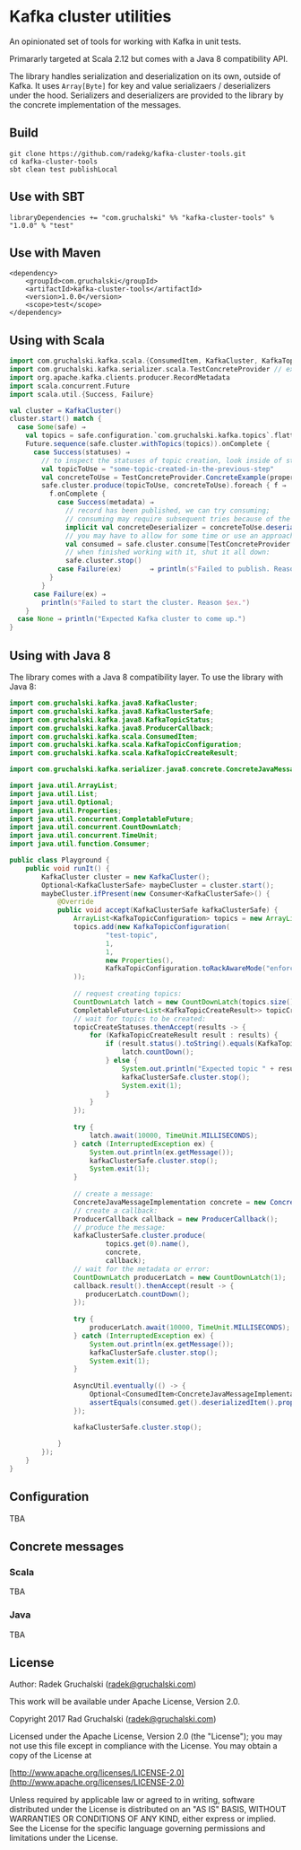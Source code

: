 # Kafka cluster utilities

An opinionated set of tools for working with Kafka in unit tests.  

Primararly targeted at Scala 2.12 but comes with a Java 8 compatibility API.  

The library handles serialization and deserialization on its own, outside of Kafka. It uses `Array[Byte]` for key
and value serializaers / deserializers under the hood. Serializers and deserializers are provided to the library
by the concrete implementation of the messages.

## Build

    git clone https://github.com/radekg/kafka-cluster-tools.git
    cd kafka-cluster-tools
    sbt clean test publishLocal
    
## Use with SBT

    libraryDependencies += "com.gruchalski" %% "kafka-cluster-tools" % "1.0.0" % "test"

## Use with Maven

    <dependency>
        <groupId>com.gruchalski</groupId>
        <artifactId>kafka-cluster-tools</artifactId>
        <version>1.0.0</version>
        <scope>test</scope>
    </dependency>

## Using with Scala

```scala
import com.gruchalski.kafka.scala.{ConsumedItem, KafkaCluster, KafkaTopicCreateResult, KafkaTopicStatus}
import com.gruchalski.kafka.serializer.scala.TestConcreteProvider // example in test
import org.apache.kafka.clients.producer.RecordMetadata
import scala.concurrent.Future
import scala.util.{Success, Failure}

val cluster = KafkaCluster()
cluster.start() match {
  case Some(safe) ⇒
    val topics = safe.configuration.`com.gruchalski.kafka.topics`.flatten
    Future.sequence(safe.cluster.withTopics(topics)).onComplete {
      case Success(statuses) ⇒
        // to inspect the statuses of topic creation, look inside of statuses
        val topicToUse = "some-topic-created-in-the-previous-step"
        val concreteToUse = TestConcreteProvider.ConcreteExample(property = "full kafka publish / consume test")
        safe.cluster.produce(topicToUse, concreteToUse).foreach { f ⇒
          f.onComplete {
            case Success(metadata) ⇒
              // record has been published, we can try consuming;
              // consuming may require subsequent tries because of the async nature of Kafka:
              implicit val concreteDeserializer = concreteToUse.deserializer()
              // you may have to allow for some time or use an approach similar to scalatest Eventually:
              val consumed = safe.cluster.consume[TestConcreteProvider.ConcreteExample](topicToUse)
              // when finished working with it, shut it all down:
              safe.cluster.stop()
            case Failure(ex)       ⇒ println(s"Failed to publish. Reason: $ex.")
          }
        }
      case Failure(ex) ⇒
        println(s"Failed to start the cluster. Reason $ex.")
    }
  case None ⇒ println("Expected Kafka cluster to come up.")
}
```

## Using with Java 8

The library comes with a Java 8 compatibility layer. To use the library with Java 8:

```java
import com.gruchalski.kafka.java8.KafkaCluster;
import com.gruchalski.kafka.java8.KafkaClusterSafe;
import com.gruchalski.kafka.java8.KafkaTopicStatus;
import com.gruchalski.kafka.java8.ProducerCallback;
import com.gruchalski.kafka.scala.ConsumedItem;
import com.gruchalski.kafka.scala.KafkaTopicConfiguration;
import com.gruchalski.kafka.scala.KafkaTopicCreateResult;

import com.gruchalski.kafka.serializer.java8.concrete.ConcreteJavaMessageImplementation; // in test

import java.util.ArrayList;
import java.util.List;
import java.util.Optional;
import java.util.Properties;
import java.util.concurrent.CompletableFuture;
import java.util.concurrent.CountDownLatch;
import java.util.concurrent.TimeUnit;
import java.util.function.Consumer;

public class Playground {
    public void runIt() {
        KafkaCluster cluster = new KafkaCluster();
        Optional<KafkaClusterSafe> maybeCluster = cluster.start();
        maybeCluster.ifPresent(new Consumer<KafkaClusterSafe>() {
            @Override
            public void accept(KafkaClusterSafe kafkaClusterSafe) {
                ArrayList<KafkaTopicConfiguration> topics = new ArrayList<>();
                topics.add(new KafkaTopicConfiguration(
                        "test-topic",
                        1,
                        1,
                        new Properties(),
                        KafkaTopicConfiguration.toRackAwareMode("enforced").get()
                ));
                
                // request creating topics:
                CountDownLatch latch = new CountDownLatch(topics.size());
                CompletableFuture<List<KafkaTopicCreateResult>> topicCreateStatuses = kafkaClusterSafe.cluster.withTopics(topics);
                // wait for topics to be created:
                topicCreateStatuses.thenAccept(results -> {
                    for (KafkaTopicCreateResult result : results) {
                        if (result.status().toString().equals(KafkaTopicStatus.Exists)) {
                            latch.countDown();
                        } else {
                            System.out.println("Expected topic " + result.topicConfig().name() + " to be created.");
                            kafkaClusterSafe.cluster.stop();
                            System.exit(1);
                        }
                    }
                });
                
                try {
                    latch.await(10000, TimeUnit.MILLISECONDS);
                } catch (InterruptedException ex) {
                    System.out.println(ex.getMessage());
                    kafkaClusterSafe.cluster.stop();
                    System.exit(1);
                }
                
                // create a message:
                ConcreteJavaMessageImplementation concrete = new ConcreteJavaMessageImplementation("unit-test-concrete");
                // create a callback:
                ProducerCallback callback = new ProducerCallback();
                // produce the message:
                kafkaClusterSafe.cluster.produce(
                        topics.get(0).name(),
                        concrete,
                        callback);
                // wait for the metadata or error:
                CountDownLatch producerLatch = new CountDownLatch(1);
                callback.result().thenAccept(result -> {
                   producerLatch.countDown();
                });
                
                try {
                    producerLatch.await(10000, TimeUnit.MILLISECONDS);
                } catch (InterruptedException ex) {
                    System.out.println(ex.getMessage());
                    kafkaClusterSafe.cluster.stop();
                    System.exit(1);
                }
                
                AsyncUtil.eventually(() -> {
                    Optional<ConsumedItem<ConcreteJavaMessageImplementation>> consumed = kafkaClusterSafe.cluster.consume(topics.get(0).name(), concrete.deserializer());
                    assertEquals(consumed.get().deserializedItem().property, concrete.property);
                });

                kafkaClusterSafe.cluster.stop();
                
            }
        });
    }
}
```

## Configuration

TBA

## Concrete messages

### Scala

TBA

### Java

TBA

## License

Author: Radek Gruchalski (radek@gruchalski.com)

This work will be available under Apache License, Version 2.0.

Copyright 2017 Rad Gruchalski (radek@gruchalski.com)

Licensed under the Apache License, Version 2.0 (the "License");
you may not use this file except in compliance with the License. You may obtain a copy of the License at

[http://www.apache.org/licenses/LICENSE-2.0](http://www.apache.org/licenses/LICENSE-2.0)

Unless required by applicable law or agreed to in writing, software distributed under the License is distributed on an "AS IS" BASIS, WITHOUT WARRANTIES OR CONDITIONS OF ANY KIND, either express or implied. See the License for the specific language governing permissions and limitations under the License.